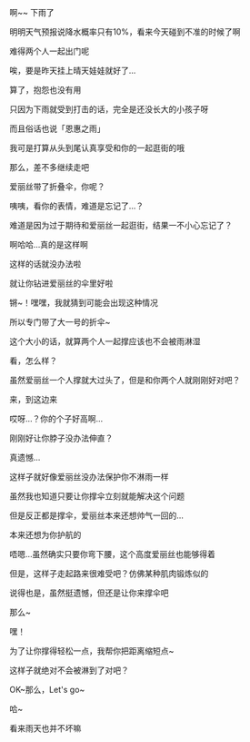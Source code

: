 啊~~ 下雨了

明明天气预报说降水概率只有10%，看来今天碰到不准的时候了啊

难得两个人一起出门呢

唉，要是昨天挂上晴天娃娃就好了…

算了，抱怨也没有用

只因为下雨就受到打击的话，完全是还没长大的小孩子呀

而且俗话也说「恩惠之雨」

我可是打算从头到尾认真享受和你的一起逛街的哦

那么，差不多继续走吧

爱丽丝带了折叠伞，你呢？

咦咦，看你的表情，难道是忘记了…？

难道是因为过于期待和爱丽丝一起逛街，结果一不小心忘记了？

啊哈哈…真的是这样啊

这样的话就没办法啦

就让你钻进爱丽丝的伞里好啦

锵~！嘿嘿，我就猜到可能会出现这种情况

所以专门带了大一号的折伞~

这个大小的话，就算两个人一起撑应该也不会被雨淋湿

看，怎么样？

虽然爱丽丝一个人撑就大过头了，但是和你两个人就刚刚好对吧？

来，到这边来

哎呀…？你的个子好高啊…

刚刚好让你脖子没办法伸直？

真遗憾…

这样子就好像爱丽丝没办法保护你不淋雨一样

虽然我也知道只要让你撑伞立刻就能解决这个问题

但是反正都是撑伞，爱丽丝本来还想帅气一回的…

本来还想为你护航的

唔嗯…虽然确实只要你弯下腰，这个高度爱丽丝也能够得着

但是，这样子走起路来很难受吧？仿佛某种肌肉锻炼似的

说得也是，虽然挺遗憾，但还是让你来撑伞吧

那么~

嘿！

为了让你撑得轻松一点，我帮你把距离缩短点~

这样子就绝对不会被淋到了对吧？

OK~那么，Let's go~

哈~

看来雨天也并不坏嘛
